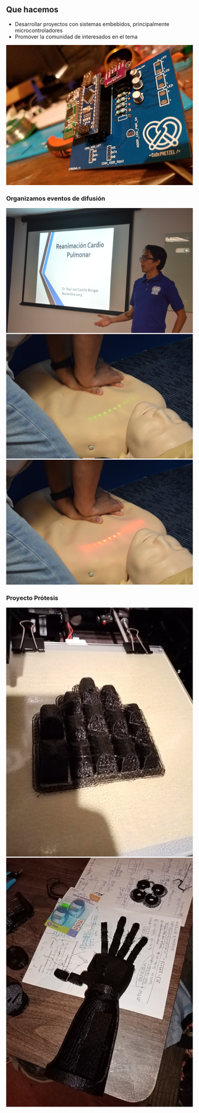 ## Que hacemos

- Desarrollar proyectos con sistemas embebidos, principalmente microcontroladores
- Promover la comunidad de interesados en el tema

![imagen de perfil](./assets/images/182959957_2876857115886704_4909226519586593506_n.jpg)

### Organizamos eventos de difusión <br/>


![evento1](./assets/images/80239677_2478871252351961_8161557560374067200_n.jpg)
![Maniqui1](./assets/images/80490663_2478877865684633_3306373035434442752_n.jpg)
![Maniqui2](./assets/images/80504824_2478878002351286_8428444757973270528_n.jpg)


### Proyecto Prótesis <br/>


![Impresion1](./assets/images/150301504_780645586179119_4053651132624540293_n.jpg)
![Impresion2](./assets/images/153886023_826685758062691_1059183825244133020_n.jpg)


<!--### Proyecto 

![Impresion1](./assets/images/10614_10201350182019431_1572740286_n.jpg)
![Impresion2](./assets/images/1001776_10201350180539394_331165289_n.jpg)
![Impresion2](./assets/images/1002732_10201350181419416_801720677_n.jpg)-->
